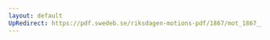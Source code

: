 ```yaml
---
layout: default
UpRedirect: https://pdf.swedeb.se/riksdagen-motions-pdf/1867/mot_1867__fk__00016/mot_1867__fk__00016_002.pdf
---
```

